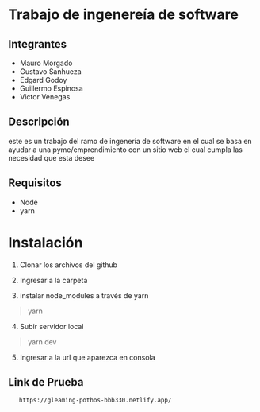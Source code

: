 # Trabajo de ingenereía de software

## Integrantes
 - Mauro Morgado
 - Gustavo Sanhueza
 - Edgard Godoy
 - Guillermo Espinosa
 - Victor Venegas

## Descripción
este es un trabajo del ramo de ingenería de software en el cual se basa en ayudar a una pyme/emprendimiento con un sitio web el cual cumpla las necesidad que esta desee

## Requisitos
 - Node
 - yarn

# Instalación
 1. Clonar los archivos del github

 2. Ingresar a la carpeta

 3. instalar node_modules a través de yarn
 > yarn

 4. Subir servidor local
 > yarn dev

 5. Ingresar a la url que aparezca en consola

 ## Link de Prueba
 ```
    https://gleaming-pothos-bbb330.netlify.app/
 ```